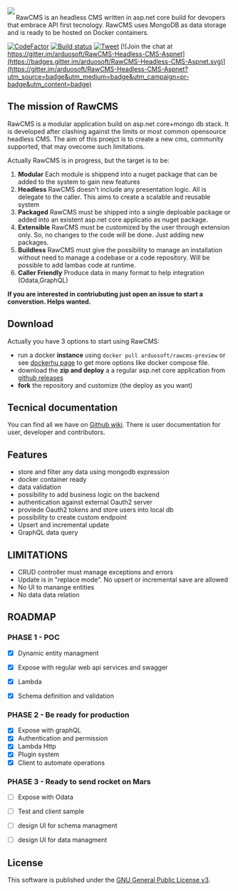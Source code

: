 <img align="left"  src="https://github.com/arduosoft/RawCMS/blob/develop/asset/logo_horizzontal.png?raw=true">

RawCMS is an headless CMS written in asp.net core build for devopers that embrace API first tecnology. RawCMS uses MongoDB as data storage and is ready to be hosted on Docker containers.

[![CodeFactor](https://www.codefactor.io/repository/github/arduosoft/rawcms/badge?style=flat-square)](https://www.codefactor.io/repository/github/arduosoft/rawcms/)
[![Build status](https://ci.appveyor.com/api/projects/status/65b7mnf0bop393u7/branch/develop?svg=true)](https://ci.appveyor.com/project/zeppaman/rawcms)
[![Tweet](https://img.shields.io/twitter/url/http/shields.io.svg?style=social)](https://twitter.com/intent/tweet?text=Discover%20RawCMS%20a%20free%20opensource%20Headless%20CMS%20Based%20on%20AspnetCore%20and%20MongoDB%204&url=https://github.com/arduosoft/RawCMS&hashtags=CMS,Headless,AspnetCore,developer,opensource) [![Join the chat at https://gitter.im/arduosoft/RawCMS-Headless-CMS-Aspnet](https://badges.gitter.im/arduosoft/RawCMS-Headless-CMS-Aspnet.svg)](https://gitter.im/arduosoft/RawCMS-Headless-CMS-Aspnet?utm_source=badge&utm_medium=badge&utm_campaign=pr-badge&utm_content=badge)



## The mission of RawCMS

RawCMS is a modular application build on asp.net core+mongo db stack. It is developed after clashing against the limits or most common opensource headless CMS. The aim of this proejct is to create a new cms, community supported, that may ovecome such limitations.

Actually RawCMS is in progress, but the target is to be:

1. **Modular** Each module is shippend into a nuget package that can be added to the system to gain new features
2. **Headless** RawCMS doesn't include any presentation logic. All is delegate to the caller. This aims to create a scalable and reusable system
3. **Packaged** RawCMS must be shipped into a single deploable package or added into an existent asp.net core applicatio as nuget package.
4. **Extensible** RawCMS must be customized by the user through extension only. So, no changes to the code will be done. Just adding new packages.
5. **Buildless** RawCMS must give the possibility to manage an installation without need to manage a codebase or a code repository. Will be possible to add lambas code at runtime.
6. **Caller Friendly** Produce data in many format to help integration (Odata,GraphQL)


**__If you are interested in contriubuting just open an issue to start a converstion. Helps wanted.__**

## Download
Actually you have 3 options to start using RawCMS:
- run a docker **instance** using `docker pull arduosoft/rawcms-preview` or see [dockerhu page](https://hub.docker.com/r/arduosoft/rawcms-preview) to get more options like docker compose file.
- download the **zip and deploy** a a regular asp.net core application from [github releases](https://github.com/arduosoft/RawCMS/releases)
- **fork** the repository and customize (the deploy as you want)

## Tecnical documentation
You can find all we have on [Github wiki](https://github.com/arduosoft/RawCMS/wiki). There is user documentation for user, developer and contributors.

## Features
- store and filter any data using mongodb expression
- docker container ready
- data validation
- possibility to add business logic on the backend
- authentication against external Oauth2 server
- proviede Oauth2 tokens and store users into local db
- possibility to create custom endpoint
- Upsert and incremental update
- GraphQL data query


## LIMITATIONS
- CRUD controller must manage exceptions and errors
- Update is in "replace mode". No upsert or incremental save are allowed
- No UI to manange entities
- No data data relation

## ROADMAP

### PHASE 1 - POC

- [x] Dynamic entity managment
- [x] Expose with regular web api services and swagger
- [x] Lambda
- [x] Schema definition and validation


### PHASE 2 - Be ready for production
- [x] Expose with graphQL
- [x] Authentication and permission
- [x] Lambda Http
- [x] Plugin system
- [x] Client to automate operations

### PHASE 3 - Ready to send rocket on Mars
- [ ] Expose with Odata
- [ ] Test and client sample
- [ ] design UI for schema managment
- [ ] design UI for data managment


## License

This software is published under the [GNU General Public License v3](https://github.com/arduosoft/RawCMS/blob/develop/LICENSE).



